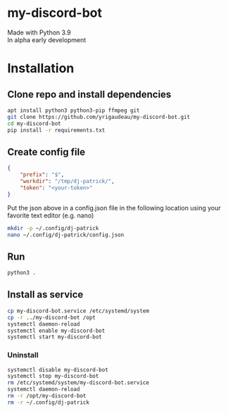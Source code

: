 # my-discord-bot

Made with Python 3.9  
In alpha early development

# Installation

## Clone repo and install dependencies
```bash
apt install python3 python3-pip ffmpeg git
git clone https://github.com/yrigaudeau/my-discord-bot.git
cd my-discord-bot
pip install -r requirements.txt
```

## Create config file
```json
{
    "prefix": "$",
    "workdir": "/tmp/dj-patrick/",
    "token": "<your-token>"
}
```
Put the json above in a config.json file in the following location using your favorite text editor (e.g. nano)
```bash
mkdir -p ~/.config/dj-patrick
nano ~/.config/dj-patrick/config.json
```

## Run
```bash
python3 .
```

## Install as service
```bash
cp my-discord-bot.service /etc/systemd/system
cp -r ../my-discord-bot /opt
systemctl daemon-reload
systemctl enable my-discord-bot
systemctl start my-discord-bot
```

### Uninstall

```bash
systemctl disable my-discord-bot
systemctl stop my-discord-bot
rm /etc/systemd/system/my-discord-bot.service
systemctl daemon-reload
rm -r /opt/my-discord-bot
rm -r ~/.config/dj-patrick
```